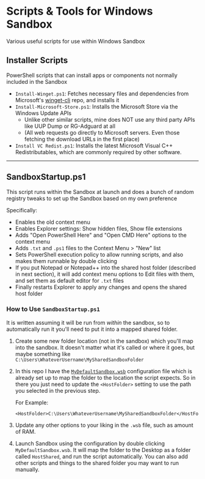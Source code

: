 # Scripts & Tools for Windows Sandbox
Various useful scripts for use within Windows Sandbox

## Installer Scripts

PowerShell scripts that can install apps or components not normally included in the Sandbox

- `Install-Winget.ps1`: Fetches necessary files and dependencies from Microsoft's [winget-cli](https://github.com/microsoft/winget-cli) repo, and installs it
- `Install-Microsoft-Store.ps1`: Installs the Microsoft Store via the Windows Update APIs
  - Unlike other similar scripts, mine does NOT use any third party APIs like UUP Dump or RG-Adguard at all
  - (All web requests go directly to Microsoft servers. Even those fetching the download URLs in the first place)
- `Install VC Redist.ps1`: Installs the latest Microsoft Visual C++ Redistributables, which are commonly required by other software.

---------

## SandboxStartup.ps1

This script runs within the Sandbox at launch and does a bunch of random registry tweaks to set up the Sandbox based on my own preference

Specifically:

- Enables the old context menu
- Enables Explorer settings: Show hidden files, Show file extensions
- Adds "Open PowerShell Here" and "Open CMD Here" options to the context menu
- Adds `.txt` and `.ps1` files to the Context Menu > "New" list
- Sets PowerShell execution policy to allow running scripts, and also makes them runnable by double clicking
- If you put Notepad or Notepad++ into the shared host folder (described in next section), it will add context menu options to Edit files with them, and set them as default editor for `.txt` files
- Finally restarts Explorer to apply any changes and opens the shared host folder


### How to Use `SandboxStartup.ps1`

It is written assuming it will be run from _within_ the sandbox, so to automatically run it you'll need to put it into a mapped shared folder.

1. Create some new folder location (not in the sandbox) which you'll map into the sandbox. It doesn't matter what it's called or where it goes, but maybe something like `C:\Users\WhateverUsername\MySharedSandboxFolder`
2. In this repo I have the  [`MyDefaultSandbox.wsb`](Sandbox%20Configurations/MyDefaultSandbox.wsb) configuration file which is already set up to map the folder to the location the script expects. So in there you just need to update the `<HostFolder>` setting to use the path you selected in the previous step. 

    For Example:
    ```
    <HostFolder>C:\Users\WhateverUsername\MySharedSandboxFolder</HostFolder>
    ```
    
3. Update any other options to your liking in the `.wsb` file, such as amount of RAM.
4. Launch Sandbox using the configuration by double clicking `MyDefaultSandbox.wsb`. It will map the folder to the Desktop as a folder called `HostShared`, and run the script automatically. You can also add other scripts and things to the shared folder you may want to run manually.
